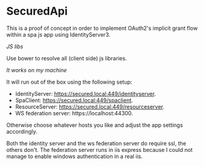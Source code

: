 # SecuredApi

This is a proof of concept in order to implement OAuth2's implicit grant flow within a spa js app using IdentityServer3.

*JS libs*

Use bower to resolve all (client side) js libraries.

*It works on my machine*

It will run out of the box using the following setup:
- IdentityServer: https://secured.local:449/identityserver.
- SpaClient: https://secured.local:449/spaclient.
- ResourceServer: https://secured.local:449/resourceserver.
- WS federation server: https://localhost:44300.

Otherwise choose whatever hosts you like and adjust the app settings accordingly.

Both the identity server and the ws federation server do require ssl, the others don't.
The federation server runs in iis express because I could not manage to enable windows authentication in a real iis.
